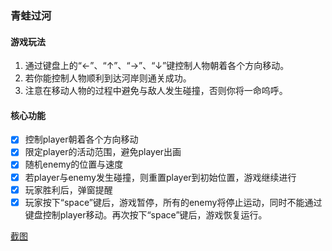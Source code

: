 ### 青蛙过河
#### 游戏玩法
1. 通过键盘上的“←”、“↑”、“→”、“↓”键控制人物朝着各个方向移动。
2. 若你能控制人物顺利到达河岸则通关成功。
3. 注意在移动人物的过程中避免与敌人发生碰撞，否则你将一命呜呼。

#### 核心功能
- [x] 控制player朝着各个方向移动
- [x] 限定player的活动范围，避免player出画
- [x] 随机enemy的位置与速度
- [x] 若player与enemy发生碰撞，则重置player到初始位置，游戏继续进行
- [x] 玩家胜利后，弹窗提醒
- [x] 玩家按下“space”键后，游戏暂停，所有的enemy将停止运动，同时不能通过键盘控制player移动。再次按下“space”键后，游戏恢复运行。

[截图](./screenshot.png)
